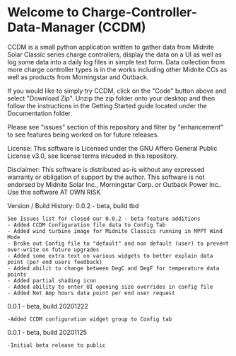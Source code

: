 # Welcome to Charge-Controller-Data-Manager (CCDM)

CCDM is a small python application written to gather data from Midnite Solar Classic series charge controllers, display the data on a UI as well as log some 
data into a daily log files in simple text form.
Data collection from more charge controller types is in the works including other Midnite CCs as well as products from Morningstar and Outback.

If you would like to simply try CCDM, click on the "Code" button above and select "Download Zip".
Unzip the zip folder onto your desktop and then follow the instructions in the Getting Started guide located under the Documentation folder.

Please see "issues" section of this repository and filter by "enhancement" to see features being worked on for future releases.

License:
This software is Licensed under the GNU Affero General Public License v3.0, see license terms inlcuded in this repository.

Disclaimer:
This software is distributed as-is without any expressed warranty or obligation of support by the author.
This software is not endorsed by Midnite Solar Inc., Morningstar Corp. or Outback Power Inc..
Use this software AT OWN RISK



Version / Build History:
0.0.2 - beta, build tbd

	See Issues list for closed our 0.0.2 - beta feature additions 
	- Added CCDM Configuration file data to Config Tab
	- Added wind turbine image for Midnite Classics running in MPPT Wind Mode
	- Broke out Config file to "default" and non default (user) to prevent over-write on future upgrades
	- Added some extra text on various widgets to better explain data point (per end users feedback)
	- Added abilit to change between DegC and DegF for temperature data points
	- Added partial shading icon
	- Added ability to enter UI opening size overrides in config file
	- Added Net Amp hours data point per end user request	

0.0.1 - beta, build 20201222

 	-Added CCDM configuration widget group to Config tab 
  
0.0.1 - beta, build 20201125

 	-Initial beta release to public



